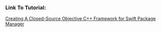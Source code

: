 ### Link To Tutorial: 
[Creating A Closed-Source Objective C++ Framework for Swift Package Manager](https://stytch.com/blog/creating-a-closed-source-framework-for-spm/)

